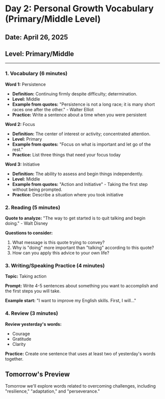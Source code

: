 # Day 2: Personal Growth Vocabulary (Primary/Middle Level)

## Date: April 26, 2025
## Level: Primary/Middle

---

### 1. Vocabulary (6 minutes)

**Word 1:** Persistence
- **Definition:** Continuing firmly despite difficulty; determination.
- **Level:** Middle
- **Example from quotes:** "Persistence is not a long race; it is many short races one after the other." - Walter Elliot
- **Practice:** Write a sentence about a time when you were persistent

**Word 2:** Focus
- **Definition:** The center of interest or activity; concentrated attention.
- **Level:** Primary
- **Example from quotes:** "Focus on what is important and let go of the rest."
- **Practice:** List three things that need your focus today

**Word 3:** Initiative
- **Definition:** The ability to assess and begin things independently.
- **Level:** Middle
- **Example from quotes:** "Action and Initiative" - Taking the first step without being prompted.
- **Practice:** Describe a situation where you took initiative

### 2. Reading (5 minutes)

**Quote to analyze:** "The way to get started is to quit talking and begin doing." - Walt Disney

**Questions to consider:**
1. What message is this quote trying to convey?
2. Why is "doing" more important than "talking" according to this quote?
3. How can you apply this advice to your own life?

### 3. Writing/Speaking Practice (4 minutes)

**Topic:** Taking action

**Prompt:** Write 4-5 sentences about something you want to accomplish and the first steps you will take.

**Example start:**
"I want to improve my English skills. First, I will..."

### 4. Review (3 minutes)

**Review yesterday's words:**
- Courage
- Gratitude 
- Clarity

**Practice:** Create one sentence that uses at least two of yesterday's words together.

## Tomorrow's Preview

Tomorrow we'll explore words related to overcoming challenges, including "resilience," "adaptation," and "perseverance."